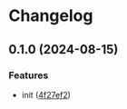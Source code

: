# Changelog

## 0.1.0 (2024-08-15)


### Features

* init ([4f27ef2](https://github.com/ChecksumDev/ezsymlink/commit/4f27ef2895af6df04e92459453a153bb191ee27d))
